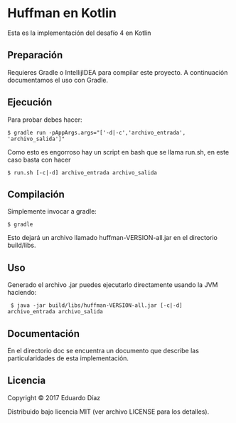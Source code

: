 # Huffman en Kotlin

Esta es la implementación del desafío 4 en Kotlin

## Preparación

Requieres Gradle o IntellijIDEA para compilar este proyecto.
A continuación documentamos el uso con Gradle.

## Ejecución

Para probar debes hacer:

    $ gradle run -pAppArgs.args="['-d|-c','archivo_entrada', 'archivo_salida']"
    
Como esto es engorroso hay un script en bash que se llama run.sh, en este caso basta con hacer

    $ run.sh [-c|-d] archivo_entrada archivo_salida
    
 ## Compilación
    
Simplemente invocar a gradle:
    
    $ gradle
        
Esto dejará un archivo llamado huffman-VERSION-all.jar en el directorio build/libs.
    
    
## Uso
    
Generado el archivo .jar puedes ejecutarlo directamente usando la JVM haciendo:
    
     $ java -jar build/libs/huffman-VERSION-all.jar [-c|-d] archivo_entrada archivo_salida
      
## Documentación

En el directorio doc se encuentra un documento que describe las particularidades de esta implementación.

## Licencia

Copyright © 2017 Eduardo Díaz

Distribuido bajo licencia MIT (ver archivo LICENSE para los detalles).